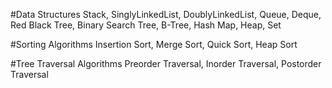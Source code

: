 #Data Structures
Stack, SinglyLinkedList, DoublyLinkedList, Queue, Deque, Red Black Tree, Binary Search Tree,
B-Tree, Hash Map, Heap, Set

#Sorting Algorithms
Insertion Sort, Merge Sort, Quick Sort, Heap Sort

#Tree Traversal Algorithms
Preorder Traversal, Inorder Traversal, Postorder Traversal
